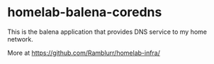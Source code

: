 # homelab-balena-coredns

This is the balena application that provides DNS service to my home network.


More at https://github.com/Ramblurr/homelab-infra/
